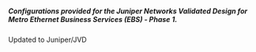 # <h5> Configurations provided for the Juniper Networks Validated Design for Metro Ethernet Business Services (EBS) - Phase 1.

Updated to Juniper/JVD